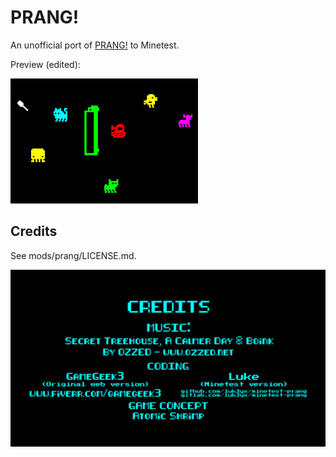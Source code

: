 # PRANG!

An unofficial port of
[PRANG!](https://atomicshrimp.com/post/2020/01/10/Play-PRANG!) to Minetest.

Preview (edited):

![Preview](/screenshot.png?raw=true)

## Credits

See mods/prang/LICENSE.md.

![See mods/prang/LICENSE.md](/mods/prang/textures/prang_credits_bg.jpg?raw=true)
